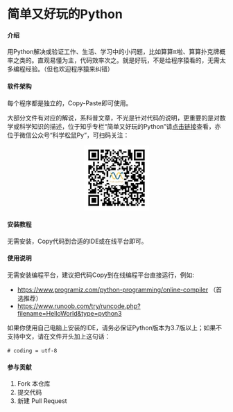 # 简单又好玩的Python

#### 介绍

用Python解决或验证工作、生活、学习中的小问题，比如算算π啦、算算扑克牌概率之类的。直观易懂为主，代码效率次之。就是好玩，不是给程序猿看的，无需太多编程经验。（但也欢迎程序猿来纠错）

#### 软件架构

每个程序都是独立的，Copy-Paste即可使用。

大部分文件有对应的解说，系科普文章，不光是针对代码的说明，更重要的是对数学或科学知识的描述，位于知乎专栏“简单又好玩的Python”请[点击链接](https://zhuanlan.zhihu.com/easy-fun-python)查看，亦位于微信公众号“科学松鼠Py”，可扫码关注：

<div align=center><img width = '150' height ='150' src ="./img/QRcode_Wechat.jpg"/></div>

#### 安装教程

无需安装，Copy代码到合适的IDE或在线平台即可。

#### 使用说明

无需安装编程平台，建议把代码Copy到在线编程平台直接运行，例如: 

* https://www.programiz.com/python-programming/online-compiler  （首选推荐）
* https://www.runoob.com/try/runcode.php?filename=HelloWorld&type=python3

如果你使用自己电脑上安装的IDE，请务必保证Python版本为3.7版以上；如果不支持中文，请在文件开头加上这句话：

`# coding = utf-8`

#### 参与贡献

1.  Fork 本仓库
2.  提交代码
3.  新建 Pull Request
